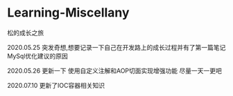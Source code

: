 # Learning-Miscellany
 松的成长之旅

2020.05.25 突发奇想,想要记录一下自己在开发路上的成长过程并有了第一篇笔记  MySql优化建议的原因

2020.05.26 更新一下 使用自定义注解和AOP切面实现增强功能  尽量一天一更吧 

2020.07.10 更新了IOC容器相关知识